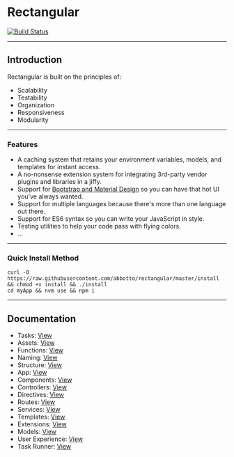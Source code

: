 # Rectangular
[![Build Status](https://travis-ci.org/abbotto/rectangular.svg?branch=master)](https://travis-ci.org/abbotto/rectangular)

---

## Introduction
Rectangular is built on the principles of:
- Scalability
- Testability
- Organization
- Responsiveness
- Modularity

---

### Features
- A caching system that retains your environment variables, models, and templates for instant access.
- A no-nonsense extension system for integrating 3rd-party vendor plugins and libraries in a jiffy.
- Support for [Bootstrap and Material Design](https://github.com/abbotto/rectangular-ui) so you can have that hot UI you've always wanted.
- Support for multiple languages because there's more than one language out there.
- Support for ES6 syntax so you can write your JavaScript in style.
- Testing utilities to help your code pass with flying colors.
- ...

---

### Quick Install Method
	curl -O https://raw.githubusercontent.com/abbotto/rectangular/master/install && chmod +x install && ./install
	cd myApp && nvm use && npm i

---

## Documentation
- Tasks: 			[View](readme/tasks.md)
- Assets: 			[View](readme/assets.md)
- Functions:		[View](readme/functions.md)
- Naming:			[View](readme/naming.md)
- Structure:		[View](readme/structure.md)
- App:				[View](readme/app.md)
- Components: 		[View](readme/components.md)
- Controllers: 		[View](readme/controllers.md)
- Directives: 		[View](readme/directives.md)
- Routes:			[View](readme/routes.md)
- Services:			[View](readme/services.md)
- Templates:		[View](readme/templates.md)
- Extensions:		[View](readme/extensions.md)
- Models:			[View](readme/models.md)
- User Experience:	[View](readme/user-experience.md)
- Task Runner:		[View](readme/task-runner.md)


